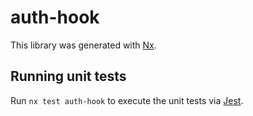 # auth-hook

This library was generated with [Nx](https://nx.dev).

## Running unit tests

Run `nx test auth-hook` to execute the unit tests via [Jest](https://jestjs.io).
